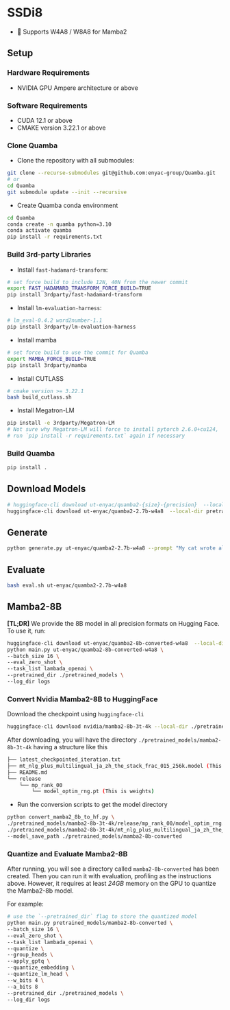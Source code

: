 # SSDi8



- 🔧 Supports W4A8 / W8A8 for Mamba2



## Setup

### Hardware Requirements
- NVIDIA GPU Ampere architecture or above

### Software Requirements
- CUDA 12.1 or above
- CMAKE version 3.22.1 or above

### Clone Quamba
- Clone the repository with all submodules:
```bash
git clone --recurse-submodules git@github.com:enyac-group/Quamba.git
# or
cd Quamba
git submodule update --init --recursive
```

- Create Quamba conda environment
```bash
cd Quamba
conda create -n quamba python=3.10
conda activate quamba
pip install -r requirements.txt
```

### Build 3rd-party Libraries

- Install `fast-hadamard-transform`:
```bash
# set force build to include 12N, 40N from the newer commit
export FAST_HADAMARD_TRANSFORM_FORCE_BUILD=TRUE
pip install 3rdparty/fast-hadamard-transform
```

- Install `lm-evaluation-harness`:
```bash
# lm_eval-0.4.2 word2number-1.1
pip install 3rdparty/lm-evaluation-harness
``````

- Install mamba
```bash
# set force build to use the commit for Quamba
export MAMBA_FORCE_BUILD=TRUE
pip install 3rdparty/mamba
```

- Install CUTLASS
```bash
# cmake version >= 3.22.1
bash build_cutlass.sh
```

- Install Megatron-LM
```bash
pip install -e 3rdparty/Megatron-LM
# Not sure why Megatron-LM will force to install pytorch 2.6.0+cu124,
# run `pip install -r requirements.txt` again if necessary
```

### Build Quamba
```bash
pip install .
```


## Download Models
```bash
# huggingface-cli download ut-enyac/quamba2-{size}-{precision}  --local-dir pretrained_models/ut-enyac/quamba2-{size}-{precision}
huggingface-cli download ut-enyac/quamba2-2.7b-w4a8  --local-dir pretrained_models/ut-enyac/quamba2-2.7b-w4a8
```

## Generate

```bash
python generate.py ut-enyac/quamba2-2.7b-w4a8 --prompt "My cat wrote all this CUDA code for a new language model and" --topp 0.9 --temperature 0.7 --repetition_penalty 1.2 --quantize --cache_graph --pretrained_dir pretrained_models
```

## Evaluate
```bash
bash eval.sh ut-enyac/quamba2-2.7b-w4a8
```


## Mamba2-8B

**[TL;DR]** We provide the 8B model in all precision formats on Hugging Face. To use it, run:
```bash
huggingface-cli download ut-enyac/quamba2-8b-converted-w4a8  --local-dir pretrained_models/ut-enyac/quamba2-8b-converted-w4a8
python main.py ut-enyac/quamba2-8b-converted-w4a8 \
--batch_size 16 \
--eval_zero_shot \
--task_list lambada_openai \
--pretrained_dir ./pretrained_models \
--log_dir logs
```

### Convert Nvidia Mamba2-8B to HuggingFace

Download the checkpoint using `huggingface-cli`
```bash
huggingface-cli download nvidia/mamba2-8b-3t-4k --local-dir ./pretrained_models/mamba2-8b-3t-4k
```
After downloading, you will have the directory `./pretrained_models/mamba2-8b-3t-4k` having a structure like this
```bash
├── latest_checkpointed_iteration.txt
├── mt_nlg_plus_multilingual_ja_zh_the_stack_frac_015_256k.model (This is tokenizer)
├── README.md
└── release
    └── mp_rank_00
        └── model_optim_rng.pt (This is weights)
```
+ Run the conversion scripts to get the model directory
```bash
python convert_mamba2_8b_to_hf.py \
./pretrained_models/mamba2-8b-3t-4k/release/mp_rank_00/model_optim_rng.pt \
./pretrained_models/mamba2-8b-3t-4k/mt_nlg_plus_multilingual_ja_zh_the_stack_frac_015_256k.model \
--model_save_path ./pretrained_models/mamba2-8b-converted
```

### Quantize and Evaluate Mamba2-8B

After running, you will see a directory called `mamba2-8b-converted` has been created. Then you can run it with evaluation, profiling as the instructions above. However, it requires at least *24GB* memory on the GPU to quantize the Mamba2-8b model.

For example:
```bash
# use the `--pretrained_dir` flag to store the quantized model
python main.py pretrained_models/mamba2-8b-converted \
--batch_size 16 \
--eval_zero_shot \
--task_list lambada_openai \
--quantize \
--group_heads \
--apply_gptq \
--quantize_embedding \
--quantize_lm_head \
--w_bits 4 \
--a_bits 8
--pretrained_dir ./pretrained_models \
--log_dir logs
``` 




